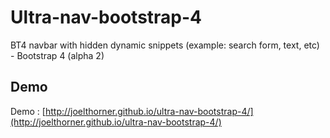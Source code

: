 Ultra-nav-bootstrap-4
==========

BT4 navbar with hidden dynamic snippets (example: search form, text, etc) - Bootstrap 4 (alpha 2)

## Demo
Demo : [http://joelthorner.github.io/ultra-nav-bootstrap-4/](http://joelthorner.github.io/ultra-nav-bootstrap-4/)
